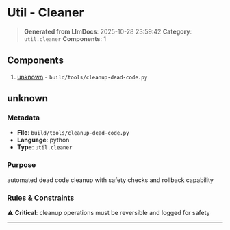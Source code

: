 # Util - Cleaner

> **Generated from LlmDocs**: 2025-10-28 23:59:42
> **Category**: `util.cleaner`
> **Components**: 1

## Components

1. [unknown](#unknown) - `build/tools/cleanup-dead-code.py`

## unknown

### Metadata

- **File**: `build/tools/cleanup-dead-code.py`
- **Language**: python
- **Type**: `util.cleaner`

### Purpose

automated dead code cleanup with safety checks and rollback capability

### Rules & Constraints

⚠️ **Critical**: cleanup operations must be reversible and logged for safety

---

